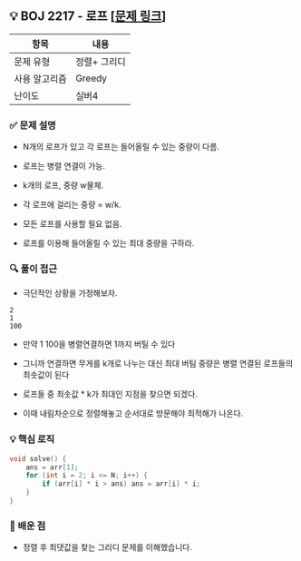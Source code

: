 ## 💡 BOJ 2217 - 로프 [[문제 링크](https://www.acmicpc.net/problem/2217)]

| 항목 | 내용 |
|------|------|
| 문제 유형 | 정렬+ 그리디 |
| 사용 알고리즘 | Greedy |
| 난이도 | 실버4 |

### ✅ 문제 설명
- N개의 로프가 있고 각 로프는 들어올릴 수 있는 중량이 다름.

- 로프는 병렬 연결이 가능. 

- k개의 로프, 중량 w물체.

- 각 로프에 걸리는 중량 = w/k.

- 모든 로프를 사용할 필요 없음.

- 로프를 이용해 들어올릴 수 있는 최대 중량을 구하라.

### 🔍 풀이 접근
- 극단적인 상황을 가정해보자.
```
2
1
100
```

- 만약 1 100을 병렬연결하면 1까지 버틸 수 있다

- 그니까 연결하면 무게를 k개로 나누는 대신 최대 버팀 중량은 병렬 연결된 로프들의 최솟값이 된다

- 로프들 중 최솟값 * k가 최대인 지점을 찾으면 되겠다.

- 이때 내림차순으로 정렬해놓고 순서대로 방문해야 최적해가 나온다.

### 💡 핵심 로직
```cpp
void solve() {
	ans = arr[1];
	for (int i = 2; i <= N; i++) {
		if (arr[i] * i > ans) ans = arr[i] * i;
	}
}
```

### 📌 배운 점
- 정렬 후 최댓값을 찾는 그리디 문제를 이해했습니다.

